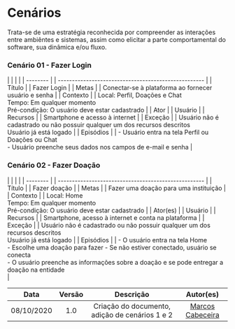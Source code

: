 # Cenários

Trata-se de uma estratégia reconhecida por compreender as interações entre ambiêntes e sistemas, assim como elicitar a parte comportamental do software, sua dinâmica e/ou fluxo.

### Cenário 01 - Fazer Login

| | | |
| -------- | | ---------------------------------------------------- |
| Título | | Fazer Login |
| Metas | | Conectar-se à plataforma ao fornecer usuário e senha |
| Contexto | | Local: Perfil, Doações e Chat <br /> Tempo: Em qualquer momento <br /> Pré-condição: O usuário deve estar cadastrado |
| Ator | | Usuário |
| Recursos | | Smartphone e acesso à internet |
| Exceção | | Usuário não é cadastrado ou não possuir qualquer um dos recursos descritos <br /> Usuário já está logado |
| Episódios | | - Usuário entra na tela Perfil ou Doações ou Chat <br /> - Usuário preenche seus dados nos campos de e-mail e senha |

### Cenário 02 - Fazer Doação

| | | |
| -------- | | ---------------------------------------------------- |
| Título | | Fazer doação |
| Metas | | Fazer uma doação para uma instituição |
| Contexto | | Local: Home <br /> Tempo: Em qualquer momento <br /> Pré-condição: O usuário deve estar cadastrado |
| Ator(es) | | Usuário |
| Recursos | | Smartphone, acesso à internet e conta na plataforma |
| Exceção | | Usuário não é cadastrado ou não possuir qualquer um dos recursos descritos <br /> Usuário já está logado |
| Episódios | | - O usuário entra na tela Home <br /> - Escolhe uma doação para fazer - Se não estiver conectado, usuário se conecta <br /> - O usuário preenche as informações sobre a doação e se pode entregar a doação na entidade <br />|

| Data | Versão | Descrição | Autor(es) |
|:----:|:------:|:---------:|:---------:|
| 08/10/2020 | 1.0 | Criação do documento, adição de cenários 1 e 2 | [Marcos Cabeceira](https://github.com/Foxtrot40) |